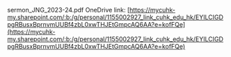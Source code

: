 sermon_JNG_2023-24.pdf OneDrive link: [https://mycuhk-my.sharepoint.com/:b:/g/personal/1155002927_link_cuhk_edu_hk/EYILCIGDpgRBusxBprnvmUUBf4zbL0xwTHJEtGmpcAQ6AA?e=kofFQe](https://mycuhk-my.sharepoint.com/:b:/g/personal/1155002927_link_cuhk_edu_hk/EYILCIGDpgRBusxBprnvmUUBf4zbL0xwTHJEtGmpcAQ6AA?e=kofFQe)

